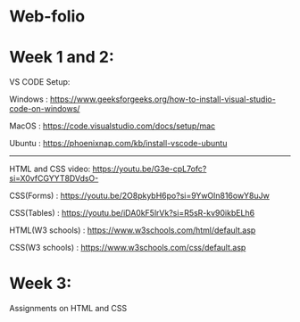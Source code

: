 # Web-folio
# Week 1 and 2:

VS CODE Setup:  

Windows : https://www.geeksforgeeks.org/how-to-install-visual-studio-code-on-windows/

MacOS : https://code.visualstudio.com/docs/setup/mac

Ubuntu : https://phoenixnap.com/kb/install-vscode-ubuntu

--------------------------------------------------------------------------------------------------------------------------------------------------------------------

HTML and CSS video: https://youtu.be/G3e-cpL7ofc?si=X0vfCGYYT8DVdsO-

CSS(Forms) : https://youtu.be/2O8pkybH6po?si=9YwOln816owY8uJw

CSS(Tables) : https://youtu.be/iDA0kF5lrVk?si=R5sR-kv90ikbELh6

HTML(W3 schools) : https://www.w3schools.com/html/default.asp

CSS(W3 schools) : https://www.w3schools.com/css/default.asp

# Week 3:

Assignments on HTML and CSS
